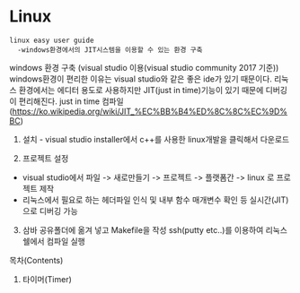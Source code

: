 # Linux
    linux easy user guide
      -windows환경에서의 JIT시스템을 이용할 수 있는 환경 구축

windows 환경 구축 (visual studio 이용(visual studio community 2017 기준))
  windows환경이 편리한 이유는 visual studio와 같은 좋은 ide가 있기 때문이다.
  리눅스 환경에서는 에디터 용도로 사용하지만 JIT(just in time)기능이 있기 때문에 디버깅이 편리해진다. 
    just in time 컴파일 (https://ko.wikipedia.org/wiki/JIT_%EC%BB%B4%ED%8C%8C%EC%9D%BC)
  
  1. 설치
    - visual studio installer에서 c++를 사용한 linux개발을 클릭해서 다운로드
  
  2. 프로젝트 설정
   - visual studio에서 파일 -> 새로만들기 -> 프로젝트 -> 플랫폼간 -> linux 로 프로젝트 제작
   - 리눅스에서 필요로 하는 헤더파일 인식 및 내부 함수 매개변수 확인 등 실시간(JIT)으로 디버깅 가능
  
  3. 삼바 공유폴더에 옮겨 넣고 Makefile을 작성
    ssh(putty etc..)를 이용하여 리눅스 쉘에서 컴파일 실행

목차(Contents)

1. 타이머(Timer)
